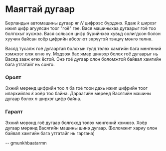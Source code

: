 Маягтай дугаар
==============
Берландын автомашины дугаар яг $N$ цифрээс бүрдэнэ. Ядаж $k$ ширхэг ижил цифр
агуулсан тоог "гоё" гэе. Вася машиныхаа дугаарыг гоё тоо болгохыг хүсжээ. Вася
сольсон цифр бүрийнхээ хувьд солигдсон болон хуучин байсан хоёр цифрийн абсолют
зөрүүтэй тэнцүү мөнгө төлнө.

Васяд тусалж гоё дугаартай болохын тулд төлөх хамгийн бага мөнгөний хэмжээг олж
өгнө үү. Мэдээж бас ямар шинээр болох гоё дугаарыг нь Васяд зааж өгөх ёстой. Энэ
гоё дугаар олон боломжтой байвал хамгийн бага утгатайг нь сонго.


### Оролт
Эхний мөрөнд цифрийн тоо $n$ ба гоё тоон дахь ижил цифрийн тоог илэрхийлэх $k$
хоёр тоо байна. Дараагийн мөрөнд Васягийн машины дугаар болох $n$ ширхэг цифр
байна.


### Гаралт
Эхний мөрөнд гоё дугаар болгоход төлөх мөнгөний хэмжээ. Хоёр дугаар мөрөнд
Васягийн машины шинэ дугаар. (Боломжит хариу олон байвал хамгийн бага утгатайг
нь гаргана)

-- gmunkhbaatarmn
